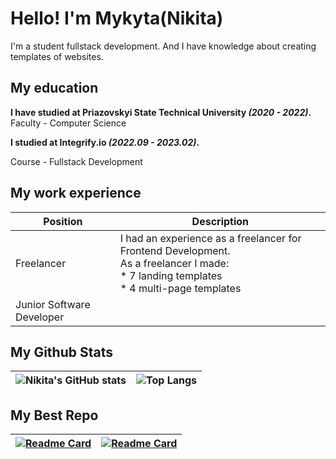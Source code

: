 # Hello! I'm Mykyta(Nikita)

I'm a student fullstack development. And I have knowledge about creating templates of websites.

## My education

**I have studied at Priazovskyi State Technical University *(2020 - 2022)*.**
Faculty - Computer Science

**I studied at Integrify.io *(2022.09 - 2023.02)*.**

Course - Fullstack Development

## My work experience
| Position          | Description                                                        |
| ----------------- | ------------------------------------------------------------------ |
| Freelancer | I had an experience as a freelancer for Frontend Development.<br>As a freelancer I made:<br>* 7 landing templates<br>* 4 multi-page templates |
| Junior Software Developer | |


## My Github Stats
| ![Nikita's GitHub stats](https://github-readme-stats.vercel.app/api?username=Remonone&show_icons=true&theme=radical) | ![Top Langs](https://github-readme-stats.vercel.app/api/top-langs/?username=Remonone&layout=compact) |
| ----------- | ----------- |

## My Best Repo

| [![Readme Card](https://github-readme-stats.vercel.app/api/pin/?username=Remonone&repo=-L-Ladesign-studio)](https://github.com/Remonone/-L-Ladesign-studio) | [![Readme Card](https://github-readme-stats.vercel.app/api/pin/?username=Remonone&repo=GumuPeachu)](https://github.com/Remonone/Design_Company) |
| ----------- | ----------- |

